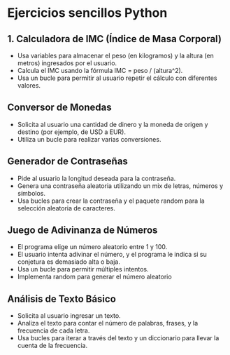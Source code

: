 # Ejercicios sencillos Python

## 1. Calculadora de IMC (Índice de Masa Corporal)

* Usa variables para almacenar el peso (en kilogramos) y la altura (en metros) ingresados por el usuario.
* Calcula el IMC usando la fórmula IMC = peso / (altura^2).
* Usa un bucle para permitir al usuario repetir el cálculo con diferentes valores.

## Conversor de Monedas

* Solicita al usuario una cantidad de dinero y la moneda de origen y destino (por ejemplo, de USD a EUR).
* Utiliza un bucle para realizar varias conversiones.

## Generador de Contraseñas

* Pide al usuario la longitud deseada para la contraseña.
* Genera una contraseña aleatoria utilizando un mix de letras, números y símbolos.
* Usa bucles para crear la contraseña y el paquete random para la selección aleatoria de caracteres.

## Juego de Adivinanza de Números

* El programa elige un número aleatorio entre 1 y 100.
* El usuario intenta adivinar el número, y el programa le indica si su conjetura es demasiado alta o baja.
* Usa un bucle para permitir múltiples intentos.
* Implementa random para generar el número aleatorio

## Análisis de Texto Básico

* Solicita al usuario ingresar un texto.
* Analiza el texto para contar el número de palabras, frases, y la frecuencia de cada letra.
* Usa bucles para iterar a través del texto y un diccionario para llevar la cuenta de la frecuencia.
